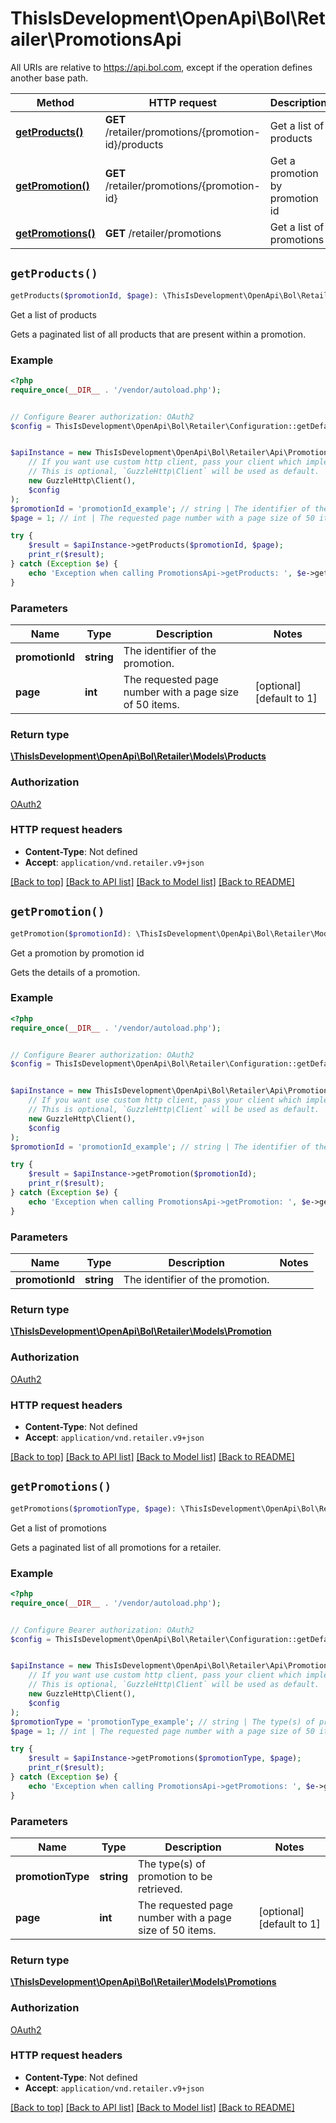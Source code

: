 # ThisIsDevelopment\OpenApi\Bol\Retailer\PromotionsApi

All URIs are relative to https://api.bol.com, except if the operation defines another base path.

| Method | HTTP request | Description |
| ------------- | ------------- | ------------- |
| [**getProducts()**](PromotionsApi.md#getProducts) | **GET** /retailer/promotions/{promotion-id}/products | Get a list of products |
| [**getPromotion()**](PromotionsApi.md#getPromotion) | **GET** /retailer/promotions/{promotion-id} | Get a promotion by promotion id |
| [**getPromotions()**](PromotionsApi.md#getPromotions) | **GET** /retailer/promotions | Get a list of promotions |


## `getProducts()`

```php
getProducts($promotionId, $page): \ThisIsDevelopment\OpenApi\Bol\Retailer\Models\Products
```

Get a list of products

Gets a paginated list of all products that are present within a promotion.

### Example

```php
<?php
require_once(__DIR__ . '/vendor/autoload.php');


// Configure Bearer authorization: OAuth2
$config = ThisIsDevelopment\OpenApi\Bol\Retailer\Configuration::getDefaultConfiguration()->setAccessToken('YOUR_ACCESS_TOKEN');


$apiInstance = new ThisIsDevelopment\OpenApi\Bol\Retailer\Api\PromotionsApi(
    // If you want use custom http client, pass your client which implements `GuzzleHttp\ClientInterface`.
    // This is optional, `GuzzleHttp\Client` will be used as default.
    new GuzzleHttp\Client(),
    $config
);
$promotionId = 'promotionId_example'; // string | The identifier of the promotion.
$page = 1; // int | The requested page number with a page size of 50 items.

try {
    $result = $apiInstance->getProducts($promotionId, $page);
    print_r($result);
} catch (Exception $e) {
    echo 'Exception when calling PromotionsApi->getProducts: ', $e->getMessage(), PHP_EOL;
}
```

### Parameters

| Name | Type | Description  | Notes |
| ------------- | ------------- | ------------- | ------------- |
| **promotionId** | **string**| The identifier of the promotion. | |
| **page** | **int**| The requested page number with a page size of 50 items. | [optional] [default to 1] |

### Return type

[**\ThisIsDevelopment\OpenApi\Bol\Retailer\Models\Products**](../Model/Products.md)

### Authorization

[OAuth2](../../README.md#OAuth2)

### HTTP request headers

- **Content-Type**: Not defined
- **Accept**: `application/vnd.retailer.v9+json`

[[Back to top]](#) [[Back to API list]](../../README.md#endpoints)
[[Back to Model list]](../../README.md#models)
[[Back to README]](../../README.md)

## `getPromotion()`

```php
getPromotion($promotionId): \ThisIsDevelopment\OpenApi\Bol\Retailer\Models\Promotion
```

Get a promotion by promotion id

Gets the details of a promotion.

### Example

```php
<?php
require_once(__DIR__ . '/vendor/autoload.php');


// Configure Bearer authorization: OAuth2
$config = ThisIsDevelopment\OpenApi\Bol\Retailer\Configuration::getDefaultConfiguration()->setAccessToken('YOUR_ACCESS_TOKEN');


$apiInstance = new ThisIsDevelopment\OpenApi\Bol\Retailer\Api\PromotionsApi(
    // If you want use custom http client, pass your client which implements `GuzzleHttp\ClientInterface`.
    // This is optional, `GuzzleHttp\Client` will be used as default.
    new GuzzleHttp\Client(),
    $config
);
$promotionId = 'promotionId_example'; // string | The identifier of the promotion.

try {
    $result = $apiInstance->getPromotion($promotionId);
    print_r($result);
} catch (Exception $e) {
    echo 'Exception when calling PromotionsApi->getPromotion: ', $e->getMessage(), PHP_EOL;
}
```

### Parameters

| Name | Type | Description  | Notes |
| ------------- | ------------- | ------------- | ------------- |
| **promotionId** | **string**| The identifier of the promotion. | |

### Return type

[**\ThisIsDevelopment\OpenApi\Bol\Retailer\Models\Promotion**](../Model/Promotion.md)

### Authorization

[OAuth2](../../README.md#OAuth2)

### HTTP request headers

- **Content-Type**: Not defined
- **Accept**: `application/vnd.retailer.v9+json`

[[Back to top]](#) [[Back to API list]](../../README.md#endpoints)
[[Back to Model list]](../../README.md#models)
[[Back to README]](../../README.md)

## `getPromotions()`

```php
getPromotions($promotionType, $page): \ThisIsDevelopment\OpenApi\Bol\Retailer\Models\Promotions
```

Get a list of promotions

Gets a paginated list of all promotions for a retailer.

### Example

```php
<?php
require_once(__DIR__ . '/vendor/autoload.php');


// Configure Bearer authorization: OAuth2
$config = ThisIsDevelopment\OpenApi\Bol\Retailer\Configuration::getDefaultConfiguration()->setAccessToken('YOUR_ACCESS_TOKEN');


$apiInstance = new ThisIsDevelopment\OpenApi\Bol\Retailer\Api\PromotionsApi(
    // If you want use custom http client, pass your client which implements `GuzzleHttp\ClientInterface`.
    // This is optional, `GuzzleHttp\Client` will be used as default.
    new GuzzleHttp\Client(),
    $config
);
$promotionType = 'promotionType_example'; // string | The type(s) of promotion to be retrieved.
$page = 1; // int | The requested page number with a page size of 50 items.

try {
    $result = $apiInstance->getPromotions($promotionType, $page);
    print_r($result);
} catch (Exception $e) {
    echo 'Exception when calling PromotionsApi->getPromotions: ', $e->getMessage(), PHP_EOL;
}
```

### Parameters

| Name | Type | Description  | Notes |
| ------------- | ------------- | ------------- | ------------- |
| **promotionType** | **string**| The type(s) of promotion to be retrieved. | |
| **page** | **int**| The requested page number with a page size of 50 items. | [optional] [default to 1] |

### Return type

[**\ThisIsDevelopment\OpenApi\Bol\Retailer\Models\Promotions**](../Model/Promotions.md)

### Authorization

[OAuth2](../../README.md#OAuth2)

### HTTP request headers

- **Content-Type**: Not defined
- **Accept**: `application/vnd.retailer.v9+json`

[[Back to top]](#) [[Back to API list]](../../README.md#endpoints)
[[Back to Model list]](../../README.md#models)
[[Back to README]](../../README.md)
